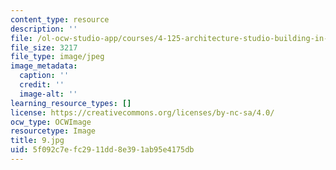 ```yaml
---
content_type: resource
description: ''
file: /ol-ocw-studio-app/courses/4-125-architecture-studio-building-in-landscapes-fall-2002/5f092c7efc2911dd8e391ab95e4175db_9.jpg
file_size: 3217
file_type: image/jpeg
image_metadata:
  caption: ''
  credit: ''
  image-alt: ''
learning_resource_types: []
license: https://creativecommons.org/licenses/by-nc-sa/4.0/
ocw_type: OCWImage
resourcetype: Image
title: 9.jpg
uid: 5f092c7e-fc29-11dd-8e39-1ab95e4175db
---
```

